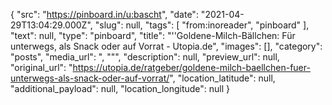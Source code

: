 {
  "src": "https://pinboard.in/u:bascht",
  "date": "2021-04-29T13:04:29.000Z",
  "slug": null,
  "tags": [
    "from:inoreader",
    "pinboard"
  ],
  "text": null,
  "type": "pinboard",
  "title": "''Goldene-Milch-Bällchen: Für unterwegs, als Snack oder auf Vorrat - Utopia.de",
  "images": [],
  "category": "posts",
  "media_url": ", \"\"",
  "description": null,
  "preview_url": null,
  "original_url": "https://utopia.de/ratgeber/goldene-milch-baellchen-fuer-unterwegs-als-snack-oder-auf-vorrat/",
  "location_latitude": null,
  "additional_payload": null,
  "location_longitude": null
}